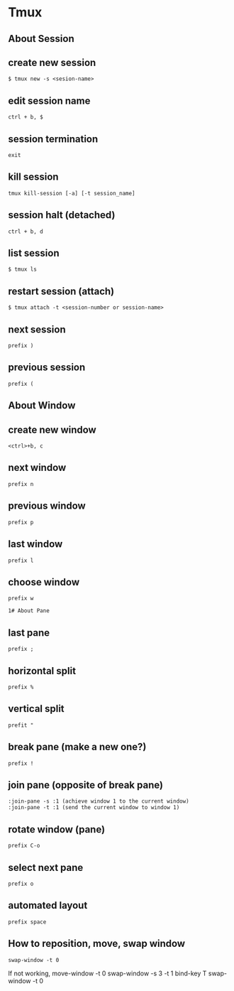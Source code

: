 # Tmux 

## About Session

## create new session
    $ tmux new -s <sesion-name>

## edit session name
    ctrl + b, $

## session termination
    exit

## kill session
    tmux kill-session [-a] [-t session_name]

## session halt (detached)
    ctrl + b, d

## list session
    $ tmux ls

## restart session (attach)
    $ tmux attach -t <session-number or session-name>

## next session
    prefix )

## previous session
    prefix (

## About Window
## create new window
    <ctrl>+b, c

## next window 
    prefix n

## previous window
    prefix p

## last window
    prefix l

## choose window
    prefix w

    1# About Pane

## last pane
    prefix ;

## horizontal split
    prefix %


## vertical split 
    prefit "

## break pane (make a new one?)  
    prefix !

## join pane (opposite of break pane)
    :join-pane -s :1 (achieve window 1 to the current window)
    :join-pane -t :1 (send the current window to window 1)

## rotate window (pane) 
    prefix C-o

## select next pane 
    prefix o 

## automated layout
    prefix space

## How to reposition, move, swap window
    swap-window -t 0
If not working,
    move-window -t 0
    swap-window -s 3 -t 1
    bind-key T swap-window -t 0
